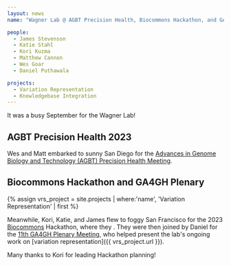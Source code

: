 ```yaml
---
layout: news
name: "Wagner Lab @ AGBT Precision Health, Biocommons Hackathon, and GA4GH Plenary"

people:
  - James Stevenson
  - Katie Stahl
  - Kori Kuzma
  - Matthew Cannon
  - Wes Goar
  - Daniel Puthawala

projects:
  - Variation Representation
  - Knowledgebase Integration
---
```

It was a busy September for the Wagner Lab!

## AGBT Precision Health 2023

Wes and Matt embarked to sunny San Diego for the [Advances in Genome Biology and Technology (AGBT) Precision Health Meeting](https://www.agbt.org/events/precision-health/).

## Biocommons Hackathon and GA4GH Plenary

{% assign vrs_project = site.projects | where:'name', 'Variation Representation'  | first %}

Meanwhile, Kori, Katie, and James flew to foggy San Francisco for the 2023 [Biocommons](https://www.biocommons.org/) Hackathon, where they . They were then joined by Daniel for the [11th GA4GH Plenary Meeting](https://www.ga4gh.org/event/11th-plenary/), who helped present the lab's ongoing work on [variation representation]({{ vrs_project.url }}).

Many thanks to Kori for leading Hackathon planning!

